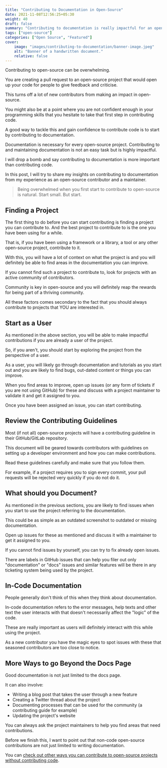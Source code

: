 ```yaml
---
title: "Contributing to Documentation in Open-Source"
date: 2021-11-08T12:56:25+05:30
weight: 40
draft: false
summary: "Contributing to documentation is really impactful for an open-source project. It can also be a stepping stone to make code contributions. Learn how."
tags: ["open-source"]
categories: ["Open Source", "Featured"]
cover:
    image: "images/contributing-to-documentation/banner-image.jpeg"
    alt: "Banner of a handwritten document."
    relative: false
---
```


Contributing to open-source can be overwhelming.

You are creating a pull request to an open-source project that would open up your code for people to give feedback and criticise.

This turns off a lot of new contributors from making an impact in open-source.

You might also be at a point where you are not confident enough in your programming skills that you hesitate to take that first step in contributing code.

A good way to tackle this and gain confidence to contribute code is to start by contributing to documentation.

Documentation is necessary for every open-source project. Contributing to and maintaining documentation is not an easy task but is highly impactful.

I will drop a bomb and say contributing to documentation is more important than contributing code.

In this post, I will try to share my insights on contributing to documentation from my experience as an open-source contributor and a maintainer.

> Being overwhelmed when you first start to contribute to open-source is natural. Start small. But start.

## Finding a Project

The first thing to do before you can start contributing is finding a project you can contribute to. And the best project to contribute to is the one you have been using for a while.

That is, if you have been using a framework or a library, a tool or any other open-source project, contribute to it.

With this, you will have a lot of context on what the project is and you will definitely be able to find areas in the documentation you can improve.

If you cannot find such a project to contribute to, look for projects with an active community of contributors.

Community is key in open-source and you will definitely reap the rewards for being part of a thriving community.

All these factors comes secondary to the fact that you should always contribute to projects that YOU are interested in.

## Start as a User

As mentioned in the above section, you will be able to make impactful contributions if you are already a user of the project.

So, if you aren't, you should start by exploring the project from the perspective of a user.

As a user, you will likely go through documentation and tutorials as you start out and you are likely to find bugs, out-dated content or things you can improve.

When you find areas to improve, open up issues (or any form of tickets if you are not using GitHub) for these and discuss with a project maintainer to validate it and get it assigned to you.

Once you have been assigned an issue, you can start contributing.

## Review the Contributing Guidelines

Most (if not all) open-source projects will have a contributing guideline in their GitHub/GitLab repository.

This document will be geared towards contributors with guidelines on setting up a developer environment and how you can make contributions.

Read these guidelines carefully and make sure that you follow them.

For example, if a project requires you to sign every commit, your pull requests will be rejected very quickly if you do not do it.

## What should you Document?

As mentioned in the previous sections, you are likely to find issues when you start to use the project referring to the documentation.

This could be as simple as an outdated screenshot to outdated or missing documentation.

Open up issues for these as mentioned and discuss it with a maintainer to get it assigned to you.

If you cannot find issues by yourself, you can try to fix already open issues.

There are labels in GitHub issues that can help you filer out only "documentation" or "docs" issues and similar features will be there in any ticketing system being used by the project.

## In-Code Documentation

People generally don't think of this when they think about documentation.

In-code documentation refers to the error messages, help texts and other text the user interacts with that doesn't necessarily affect the "logic" of the code.

These are really important as users will definitely interact with this while using the project.

As a new contributor you have the magic eyes to spot issues with these that seasoned contributors are too close to notice.

## More Ways to go Beyond the Docs Page

Good documentation is not just limited to the docs page.

It can also involve:

* Writing a blog post that takes the user through a new feature
* Creating a Twitter thread about the project
* Documenting processes that can be used for the community (a contributing guide for example)
* Updating the project's website

You can always ask the project maintainers to help you find areas that need contributions.

Before we finish this, I want to point out that non-code open-source contributions are not just limited to writing documentation.

You can [check out other ways you can contribute to open-source projects without contributing code](../non-code-contributions-to-open-source).